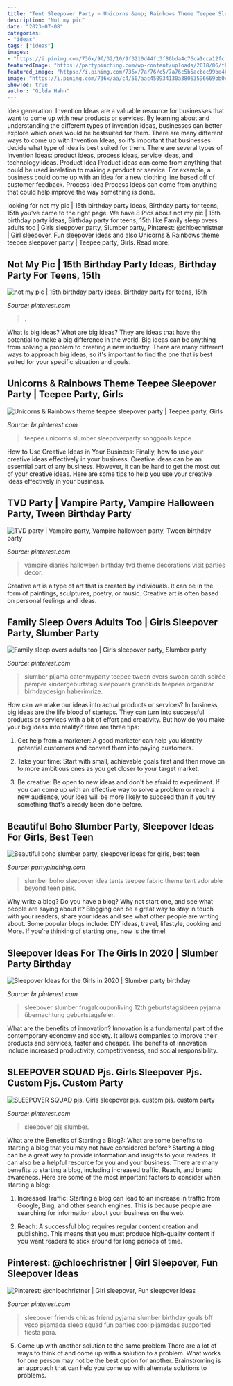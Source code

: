 ```yaml
---
title: "Tent Sleepover Party ~ Unicorns &amp; Rainbows Theme Teepee Sleepover Party"
description: "Not my pic"
date: "2023-07-08"
categories:
- "ideas"
tags: ["ideas"]
images:
- "https://i.pinimg.com/736x/9f/32/10/9f3210d44fc3f86bda4c76ca1cca12fc.jpg"
featuredImage: "https://partypinching.com/wp-content/uploads/2018/06/fF0r-TMdNQMPbNgrSFDyRurdM.jpg"
featured_image: "https://i.pinimg.com/736x/7a/76/c5/7a76c5b5acbec99be4bb5970af7866ed.jpg"
image: "https://i.pinimg.com/736x/aa/c4/50/aac450934130a38063596669bb0e11b9.jpg"
ShowToc: true
author: "Gilda Hahn"
---
```



Idea generation:
Invention Ideas are a valuable resource for businesses that want to come up with new products or services. By learning about and understanding the different types of invention ideas, businesses can better explore which ones would be bestsuited for them. There are many different ways to come up with Invention Ideas, so it’s important that businesses decide what type of idea is best suited for them.
There are several types of Invention Ideas: product ideas, process ideas, service ideas, and technology ideas. Product Idea 
Product ideas can come from anything that could be used inrelation to making a product or service. For example, a business could come up with an idea for a new clothing line based off of customer feedback. Process Idea 
Process Ideas can come from anything that could help improve the way something is done.

	

		
looking for not my pic | 15th birthday party ideas, Birthday party for teens, 15th you've came to the right page. We have 8 Pics about not my pic | 15th birthday party ideas, Birthday party for teens, 15th like Family sleep overs adults too | Girls sleepover party, Slumber party, Pinterest: @chloechristner | Girl sleepover, Fun sleepover ideas and also Unicorns &amp; Rainbows theme teepee sleepover party | Teepee party, Girls. Read more:
		
    
## Not My Pic | 15th Birthday Party Ideas, Birthday Party For Teens, 15th

<img loading=lazy src="https://i.pinimg.com/736x/51/f7/07/51f70702f41df87f58835301c15a6417.jpg" onerror="this.onerror=null;this.src='https://tse3.mm.bing.net/th?id=OIP.vczts_INctCF47IXR01vWQHaNw&amp;pid=15.1';" alt="not my pic | 15th birthday party ideas, Birthday party for teens, 15th">

_Source: pinterest.com_

>. 

	

What is big ideas?
What are big ideas? They are ideas that have the potential to make a big difference in the world. Big ideas can be anything from solving a problem to creating a new industry. There are many different ways to approach big ideas, so it's important to find the one that is best suited for your specific situation and goals.

    
## Unicorns &amp; Rainbows Theme Teepee Sleepover Party | Teepee Party, Girls

<img loading=lazy src="https://i.pinimg.com/736x/b6/b1/55/b6b15591cba3e85666cba6e24c514f72.jpg" onerror="this.onerror=null;this.src='https://tse3.mm.bing.net/th?id=OIP.ClG95vAODDs0aykMDfOe_wHaJ3&amp;pid=15.1';" alt="Unicorns &amp; Rainbows theme teepee sleepover party | Teepee party, Girls">

_Source: br.pinterest.com_

>teepee unicorns slumber sleepoverparty songgoals kepce. 

	

How to Use Creative Ideas in Your Business: Finally, how to use your creative ideas effectively in your business.
Creative ideas can be an essential part of any business. However, it can be hard to get the most out of your creative ideas. Here are some tips to help you use your creative ideas effectively in your business.

    
## TVD Party | Vampire Party, Vampire Halloween Party, Tween Birthday Party

<img loading=lazy src="https://i.pinimg.com/736x/a1/75/ae/a175ae429dcc0690293d3110b51ca61d.jpg" onerror="this.onerror=null;this.src='https://tse4.mm.bing.net/th?id=OIP.lsne51uLwFvocy3Q0MnCDAHaJ3&amp;pid=15.1';" alt="TVD party | Vampire party, Vampire halloween party, Tween birthday party">

_Source: pinterest.com_

>vampire diaries halloween birthday tvd theme decorations visit parties decor. 

	

Creative art is a type of art that is created by individuals. It can be in the form of paintings, sculptures, poetry, or music. Creative art is often based on personal feelings and ideas.

    
## Family Sleep Overs Adults Too | Girls Sleepover Party, Slumber Party

<img loading=lazy src="https://i.pinimg.com/736x/9f/32/10/9f3210d44fc3f86bda4c76ca1cca12fc.jpg" onerror="this.onerror=null;this.src='https://tse1.mm.bing.net/th?id=OIP.BBKMrPjcRsjKcrewyKOlyQHaJ3&amp;pid=15.1';" alt="Family sleep overs adults too | Girls sleepover party, Slumber party">

_Source: pinterest.com_

>slumber pijama catchmyparty teepee tween overs swoon catch soirée pamper kindergeburtstag sleepovers grandkids teepees organizar birhdaydesign haberimrize. 

	

How can we make our ideas into actual products or services?
In business, big ideas are the life blood of startups. They can turn into successful products or services with a bit of effort and creativity. But how do you make your big ideas into reality? Here are three tips:
1) Get help from a marketer: A good marketer can help you identify potential customers and convert them into paying customers.

2) Take your time: Start with small, achievable goals first and then move on to more ambitious ones as you get closer to your target market.

3) Be creative: Be open to new ideas and don't be afraid to experiment. If you can come up with an effective way to solve a problem or reach a new audience, your idea will be more likely to succeed than if you try something that's already been done before.

    
## Beautiful Boho Slumber Party, Sleepover Ideas For Girls, Best Teen

<img loading=lazy src="https://partypinching.com/wp-content/uploads/2018/06/fF0r-TMdNQMPbNgrSFDyRurdM.jpg" onerror="this.onerror=null;this.src='https://tse4.mm.bing.net/th?id=OIP.cUOWQDPzoNPKo2XSyDTwxwHaLG&amp;pid=15.1';" alt="Beautiful boho slumber party, sleepover ideas for girls, best teen">

_Source: partypinching.com_

>slumber boho sleepover idea tents teepee fabric theme tent adorable beyond teen pink. 

	

Why write a blog?
Do you have a blog? Why not start one, and see what people are saying about it? Blogging can be a great way to stay in touch with your readers, share your ideas and see what other people are writing about. Some popular blogs include: DIY ideas, travel, lifestyle, cooking and More. If you’re thinking of starting one, now is the time!

    
## Sleepover Ideas For The Girls In 2020 | Slumber Party Birthday

<img loading=lazy src="https://i.pinimg.com/736x/7a/76/c5/7a76c5b5acbec99be4bb5970af7866ed.jpg" onerror="this.onerror=null;this.src='https://tse1.mm.bing.net/th?id=OIP.iOlWaqYANQK2Y6KYK4tjMwHaL2&amp;pid=15.1';" alt="Sleepover Ideas for the Girls in 2020 | Slumber party birthday">

_Source: br.pinterest.com_

>sleepover slumber frugalcouponliving 12th geburtstagsideen pyjama übernachtung geburtstagsfeier. 

	

What are the benefits of innovation?
Innovation is a fundamental part of the contemporary economy and society. It allows companies to improve their products and services, faster and cheaper. The benefits of innovation include increased productivity, competitiveness, and social responsibility.

    
## SLEEPOVER SQUAD Pjs. Girls Sleepover Pjs. Custom Pjs. Custom Party

<img loading=lazy src="https://i.pinimg.com/736x/e3/a4/de/e3a4de0b90f8b2157c29d1a4351e24da.jpg" onerror="this.onerror=null;this.src='https://tse4.mm.bing.net/th?id=OIP.bKxUlx7VsDSgaJiNniuElAHaHP&amp;pid=15.1';" alt="SLEEPOVER SQUAD pjs. Girls sleepover pjs. custom pjs. custom party">

_Source: pinterest.com_

>sleepover pjs slumber. 

	

What are the Benefits of Starting a Blog?: What are some benefits to starting a blog that you may not have considered before?
Starting a blog can be a great way to provide information and insights to your readers. It can also be a helpful resource for you and your business. There are many benefits to starting a blog, including increased traffic, Reach, and brand awareness. Here are some of the most important factors to consider when starting a blog: 
1. Increased Traffic: Starting a blog can lead to an increase in traffic from Google, Bing, and other search engines. This is because people are searching for information about your business on the web. 

2. Reach: A successful blog requires regular content creation and publishing. This means that you must produce high-quality content if you want readers to stick around for long periods of time.

    
## Pinterest: @chloechristner | Girl Sleepover, Fun Sleepover Ideas

<img loading=lazy src="https://i.pinimg.com/736x/aa/c4/50/aac450934130a38063596669bb0e11b9.jpg" onerror="this.onerror=null;this.src='https://tse4.mm.bing.net/th?id=OIP.ZV9w_47HZzy1_rX1TgLzQQAAAA&amp;pid=15.1';" alt="Pinterest: @chloechristner | Girl sleepover, Fun sleepover ideas">

_Source: pinterest.com_

>sleepover friends chicas friend pyjama slumber birthday goals bff vsco pijamada sleep squad fun parties cool pijamadas supported fiesta para. 

	

5. Come up with another solution to the same problem
There are a lot of ways to think of and come up with a solution to a problem. What works for one person may not be the best option for another. Brainstroming is an approach that can help you come up with alternate solutions to problems.


